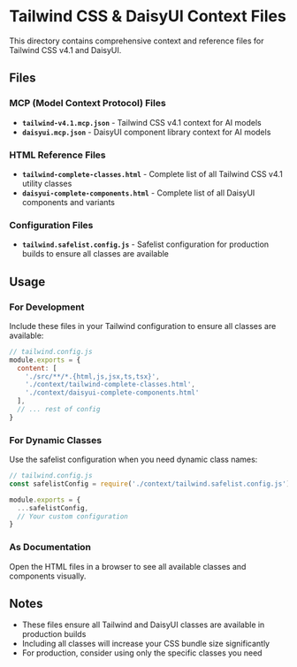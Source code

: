 # Tailwind CSS & DaisyUI Context Files

This directory contains comprehensive context and reference files for Tailwind CSS v4.1 and DaisyUI.

## Files

### MCP (Model Context Protocol) Files
- **`tailwind-v4.1.mcp.json`** - Tailwind CSS v4.1 context for AI models
- **`daisyui.mcp.json`** - DaisyUI component library context for AI models

### HTML Reference Files
- **`tailwind-complete-classes.html`** - Complete list of all Tailwind CSS v4.1 utility classes
- **`daisyui-complete-components.html`** - Complete list of all DaisyUI components and variants

### Configuration Files
- **`tailwind.safelist.config.js`** - Safelist configuration for production builds to ensure all classes are available

## Usage

### For Development
Include these files in your Tailwind configuration to ensure all classes are available:

```javascript
// tailwind.config.js
module.exports = {
  content: [
    './src/**/*.{html,js,jsx,ts,tsx}',
    './context/tailwind-complete-classes.html',
    './context/daisyui-complete-components.html'
  ],
  // ... rest of config
}
```

### For Dynamic Classes
Use the safelist configuration when you need dynamic class names:

```javascript
// tailwind.config.js
const safelistConfig = require('./context/tailwind.safelist.config.js');

module.exports = {
  ...safelistConfig,
  // Your custom configuration
}
```

### As Documentation
Open the HTML files in a browser to see all available classes and components visually.

## Notes
- These files ensure all Tailwind and DaisyUI classes are available in production builds
- Including all classes will increase your CSS bundle size significantly
- For production, consider using only the specific classes you need